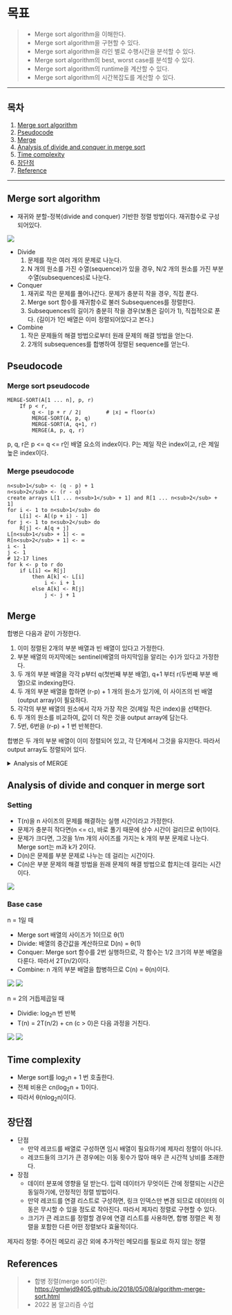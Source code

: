 # 목표
> + Merge sort algorithm을 이해한다.
> + Merge sort algorithm을 구현할 수 있다.
> + Merge sort algorithm을 라인 별로 수행시간을 분석할 수 있다.
> + Merge sort algorithm의 best, worst case를 분석할 수 있다.
> + Merge sort algorithm의 runtime을 계산할 수 있다.
> + Merge sort algorithm의 시간복잡도를 계산할 수 있다.

---

## 목차

1. [Merge sort algorithm](#merge-sort-algorithm)
2. [Pseudocode](#pseudocode)
3. [Merge](#merge)
4. [Analysis of divide and conquer in merge sort](#analysis-of-divide-and-conquer-in-merge-sort)
5. [Time complexity](#time-complexity)
6. [장단점](#장단점)
7. [Reference](#references)

---

## Merge sort algorithm
+ 재귀와 분할-정복(divide and conquer) 기반한 정렬 방법이다. 재귀함수로 구성되어있다.

![](../../image/sorting/merge-sort.png)

+ Divide
    1. 문제를 작은 여러 개의 문제로 나눈다.
    2. N 개의 원소를 가진 수열(sequence)가 있을 경우, N/2 개의 원소를 가진 부분수열(subsequences)로 나눈다. 
+ Conquer
    1. 재귀로 작은 문제를 풀어나간다. 문제가 충분히 작을 경우, 직접 푼다.
    2. Merge sort 함수를 재귀함수로 불러 Subsequences를 정렬한다.
    3. Subsequences의 길이가 충분히 작을 경우(보통은 길이가 1), 직접적으로 푼다. (길이가 1인 배열은 이미 정렬되어있다고 본다.) 
+ Combine
    1. 작은 문제들의 해결 방법으로부터 원래 문제의 해결 방법을 얻는다.
    2. 2개의 subsequences를 합병하여 정렬된 sequence를 얻는다.

## Pseudocode
### Merge sort pseudocode

    MERGE-SORT(A[1 ... n], p, r)
        If p < r,
            q <- ⌊p + r / 2⌋        # ⌊x⌋ = floor(x)
            MERGE-SORT(A, p, q)
            MERGE-SORT(A, q+1, r)
            MERGE(A, p, q, r)


p, q, r은 p <= q <= r인 배열 요소의 index이다. P는 제일 작은 index이고, r은 제일 높은 index이다. 

### Merge pseudocode

    n<sub>1</sub> <- (q - p) + 1
    n<sub>2</sub> <- (r - q)
    create arrays L[1 ... n<sub>1</sub> + 1] and R[1 ... n<sub>2</sub> + 1]
    for i <- 1 to n<sub>1</sub> do
        L[i] <- A[(p + i) - 1]
    for j <- 1 to n<sub>2</sub> do
        R[j] <- A[q + j]
    L[n<sub>1</sub> + 1] <- ∞
    R[n<sub>2</sub> + 1] <- ∞
    i <- 1
    j <- 1
    # 12-17 lines
    for k <- p to r do
        if L[i] <= R[j]
            then A[k] <- L[i]
                i <- i + 1
            else A[k] <- R[j]
                j <- j + 1

## Merge
합병은 다음과 같이 가정한다.
1. 이미 정렬된 2개의 부분 배열과 빈 배열이 있다고 가정한다. 
2. 부분 배열의 마지막에는 sentinel(배열의 마지막임을 알리는 수)가 있다고 가정한다.
3. 두 개의 부분 배열을 각각 p부터 q(첫번째 부분 배열), q+1 부터 r(두번째 부분 배열)으로 indexing한다.
4. 두 개의 부분 배열을 합하면 (r-p) + 1 개의 원소가 있기에, 이 사이즈의 빈 배열(output array)이 필요하다.
5. 각각의 부분 배열의 원소에서 각자 가장 작은 것(제일 작은 index)을 선택한다.
6. 두 개의 원소를 비교하여, 값이 더 작은 것을 output array에 담는다.
7. 5번, 6번을 (r-p) + 1 번 반복한다. 

합병은 두 개의 부분 배열이 이미 정렬되어 있고, 각 단계에서 그것을 유지한다. 따라서 output array도 정렬되어 있다.

<details><summary> Analysis of MERGE </summary>

### Analysis of MERGE
* 12-17 라인의 반복은 Merge 함수가 동작하는 방법의 핵심이다. Loop invariant를 포함하고 있기 때문이다. 
* 부분배열 A[p ... k-1]는 L[1 ... n<sub>1</sub>+1]과 L[1 ... n<sub>2</sub>+1]의 (k-p) 번째의 가장 작은 요소들을 정렬된 순서로 가지고 있다.
* L[i]와 R[j]는 A로 복사되지 않은 가장 작은 원소이다.

### 1. Initialization
```
    i <- 1
    j <- 1
    # 12-17 lines
    for k <- p to r do
        if L[i] <= R[j]
            then A[k] <- L[i]
                i <- i + 1
            else A[k] <- R[j]
                j <- j + 1
```

12-17 라인의 for loop가 첫 반복을 시작하기 전의 loop invariant를 검증한다.
* For loop를 만나면 k는 p로 할당된다.
* 부분 배열 A[p ... k-1]이 빈 배열이라는 것을 의미한다.
* k-p = 0 이므로 부분배열은 L과 R의 (k-p = 0) 번째의 가장 작은 원소를 포함한다는 것을 보장한다.
* 10, 11 라인에서 i = j = 1 이므로 L[i]와 R[j]는 A에 복사되지 않은 가장 작은 원소이다.

### 2. Maintence
각 반복이 invariant를 유지하는지를 판단한다.
* 반복을 진행하면서 A[p ... k-1]은 L과 R의 (k-p) 번째의 가장 작은 원소를 포함하고 있다는 것을 알 수 있다.
* if L[i] <= R[j] 일 경우
    * L[i]는 A에 복사되지 않은 가장 작은 원소이다.
    * 14 라인에서 L[i]는 A[k]에 복사된다.
    * 이 시점에서 A[p ... k]는 (k-p+1) 번째의 가장 작은 원소를 가지고 있다.
    * 12라인에서 k, 15라인에서 i를 증가시킨다.
    * 다음 반복을 진행한다.
* if L[i] >= R[j] 일 경우, 16-17라인이 loop invariant를 유지시킨다.

### 3. Termination
반복이 종료된 후, invariant가 merge sort의 correctness를 보일만한 속성을 제공하는지를 확인한다.
* Loop invariant는 "부분배열 A[p ... k-1]는 L[1 ... n<sub>1</sub>+1]과 L[1 ... n<sub>2</sub>+1]의 (k-p) 번째의 가장 작은 요소들을 정렬된 순서로 가지고 있다." 이다.
* 반복문을 벗어나면 k = r+1 이다. 따라서 r = k - 1이고, A[p ... k-1]은 A[p ... r]이며 꽉 찬 배열이다.
* L과 R 배열은 n<sub>1</sub> + n<sub>2</sub> + 2 개의 원소(+2는 sentinel)를 가진다.
* 1, 2 라인으로부터 n<sub>1</sub> + n<sub>2</sub> = ((q-p) + 1) + (r-q) = (r-p) + 1 임을 알 수 있다. 이는 A의 원소 개수이다.
```
    n<sub>1</sub> <- (q - p) + 1
    n<sub>2</sub> <- (r - q)
```

</details>

## Analysis of divide and conquer in merge sort
### Setting
* T(n)을 n 사이즈의 문제를 해결하는 실행 시간이라고 가정한다.
* 문제가 충분히 작다면(n <= c), 바로 풀기 때문에 상수 시간이 걸리므로 θ(1)이다.
* 문제가 크다면, 그것을 1/m 개의 사이즈를 가지는 k 개의 부분 문제로 나눈다. Merge sort는 m과 k가 2이다.
* D(n)은 문제를 부분 문제로 나누는 데 걸리는 시간이다.
* C(n)은 부분 문제의 해결 방법을 원래 문제의 해결 방법으로 합치는데 걸리는 시간이다.

![](../../image/sorting/divide-and-conquer.png)

### Base case
n = 1일 때
* Merge sort 배열의 사이즈가 1이므로 θ(1)
* Divide: 배열의 중간값을 계산하므로 D(n) = θ(1)
* Conquer: Merge sort 함수를 2번 실행하므로, 각 함수는 1/2 크기의 부분 배열을 다룬다. 따라서 2T(n/2)이다.
* Combine: n 개의 부분 배열을 합병하므로 C(n) = θ(n)이다.

![](../../image/sorting/divide-and-conquer-1.png)
![](../../image/sorting/divide-and-conquer-2.png)

n = 2의 거듭제곱일 때
* Dividie: log<sub>2</sub>n 번 반복
* T(n) = 2T(n/2) + cn (c > 0)은 다음 과정을 거친다.

![](../../image/sorting/divide-and-conquer-3.png)
![](../../image/sorting/divide-and-conquer-4.png)

## Time complexity
* Merge sort를 log<sub>2</sub>n + 1 번 호출한다.
* 전체 비용은 cn(log<sub>2</sub>n + 1)이다.
* 따라서 θ(nlog<sub>2</sub>n)이다.

## 장단점
* 단점
    * 만약 레코드를 배열로 구성하면 임시 배열이 필요하기에 제자리 정렬이 아니다.
    * 레코드들의 크기가 큰 경우에는 이동 횟수가 많아 매우 큰 시간적 낭비를 초래한다.
* 장점
    * 데이터 분포에 영향을 덜 받는다. 입력 데이터가 무엇이든 간에 정렬되는 시간은 동일하기에, 안정적인 정렬 방법이다.
    * 만약 레코드를 연결 리스트로 구성하면, 링크 인덱스만 변경 되므로 데이터의 이동은 무시할 수 있을 정도로 작아진다. 따라서 제자리 정렬로 구현할 수 있다.
    * 크기가 큰 레코드를 정렬할 경우에 연결 리스트를 사용하면, 합병 정렬은 퀵 정렬을 포함한 다른 어떤 정렬보다 효율적이다.

제자리 정렬: 주어진 메모리 공간 외에 추가적인 메모리를 필요로 하지 않는 정렬

## References
> + 합병 정렬(merge sort)이란: https://gmlwjd9405.github.io/2018/05/08/algorithm-merge-sort.html
> + 2022 봄 알고리즘 수업